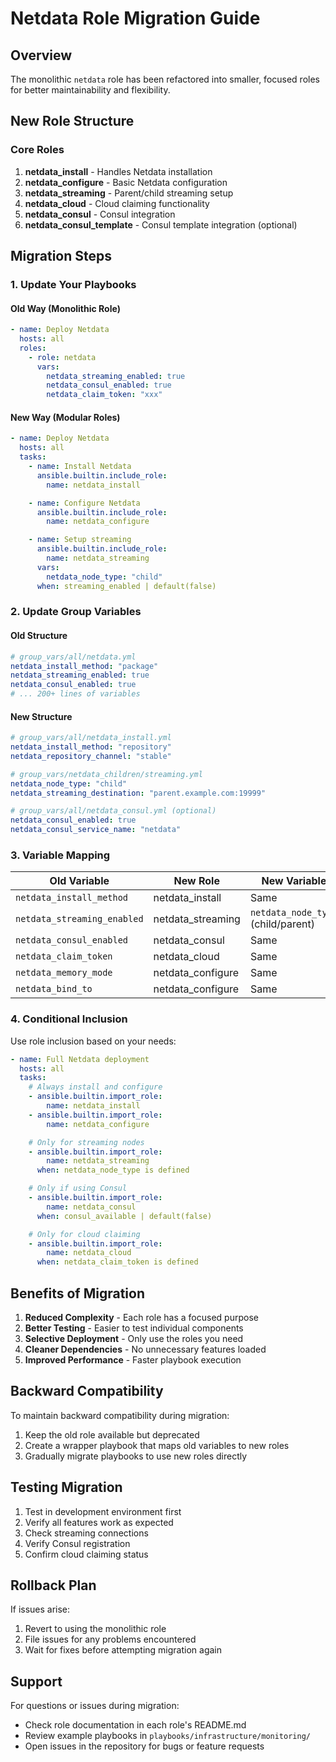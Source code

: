 # Netdata Role Migration Guide

## Overview

The monolithic `netdata` role has been refactored into smaller, focused roles for better maintainability and flexibility.

## New Role Structure

### Core Roles

1. **netdata_install** - Handles Netdata installation
2. **netdata_configure** - Basic Netdata configuration
3. **netdata_streaming** - Parent/child streaming setup
4. **netdata_cloud** - Cloud claiming functionality
5. **netdata_consul** - Consul integration
6. **netdata_consul_template** - Consul template integration (optional)

## Migration Steps

### 1. Update Your Playbooks

#### Old Way (Monolithic Role)

```yaml
- name: Deploy Netdata
  hosts: all
  roles:
    - role: netdata
      vars:
        netdata_streaming_enabled: true
        netdata_consul_enabled: true
        netdata_claim_token: "xxx"
```

#### New Way (Modular Roles)

```yaml
- name: Deploy Netdata
  hosts: all
  tasks:
    - name: Install Netdata
      ansible.builtin.include_role:
        name: netdata_install

    - name: Configure Netdata
      ansible.builtin.include_role:
        name: netdata_configure

    - name: Setup streaming
      ansible.builtin.include_role:
        name: netdata_streaming
      vars:
        netdata_node_type: "child"
      when: streaming_enabled | default(false)
```

### 2. Update Group Variables

#### Old Structure
```yaml
# group_vars/all/netdata.yml
netdata_install_method: "package"
netdata_streaming_enabled: true
netdata_consul_enabled: true
# ... 200+ lines of variables
```

#### New Structure
```yaml
# group_vars/all/netdata_install.yml
netdata_install_method: "repository"
netdata_repository_channel: "stable"

# group_vars/netdata_children/streaming.yml
netdata_node_type: "child"
netdata_streaming_destination: "parent.example.com:19999"

# group_vars/all/netdata_consul.yml (optional)
netdata_consul_enabled: true
netdata_consul_service_name: "netdata"
```

### 3. Variable Mapping

| Old Variable | New Role | New Variable |
|-------------|----------|--------------|
| `netdata_install_method` | netdata_install | Same |
| `netdata_streaming_enabled` | netdata_streaming | `netdata_node_type` (child/parent) |
| `netdata_consul_enabled` | netdata_consul | Same |
| `netdata_claim_token` | netdata_cloud | Same |
| `netdata_memory_mode` | netdata_configure | Same |
| `netdata_bind_to` | netdata_configure | Same |

### 4. Conditional Inclusion

Use role inclusion based on your needs:

```yaml
- name: Full Netdata deployment
  hosts: all
  tasks:
    # Always install and configure
    - ansible.builtin.import_role:
        name: netdata_install
    - ansible.builtin.import_role:
        name: netdata_configure

    # Only for streaming nodes
    - ansible.builtin.import_role:
        name: netdata_streaming
      when: netdata_node_type is defined

    # Only if using Consul
    - ansible.builtin.import_role:
        name: netdata_consul
      when: consul_available | default(false)

    # Only for cloud claiming
    - ansible.builtin.import_role:
        name: netdata_cloud
      when: netdata_claim_token is defined
```

## Benefits of Migration

1. **Reduced Complexity** - Each role has a focused purpose
2. **Better Testing** - Easier to test individual components
3. **Selective Deployment** - Only use the roles you need
4. **Cleaner Dependencies** - No unnecessary features loaded
5. **Improved Performance** - Faster playbook execution

## Backward Compatibility

To maintain backward compatibility during migration:

1. Keep the old role available but deprecated
2. Create a wrapper playbook that maps old variables to new roles
3. Gradually migrate playbooks to use new roles directly

## Testing Migration

1. Test in development environment first
2. Verify all features work as expected
3. Check streaming connections
4. Verify Consul registration
5. Confirm cloud claiming status

## Rollback Plan

If issues arise:

1. Revert to using the monolithic role
2. File issues for any problems encountered
3. Wait for fixes before attempting migration again

## Support

For questions or issues during migration:
- Check role documentation in each role's README.md
- Review example playbooks in `playbooks/infrastructure/monitoring/`
- Open issues in the repository for bugs or feature requests
